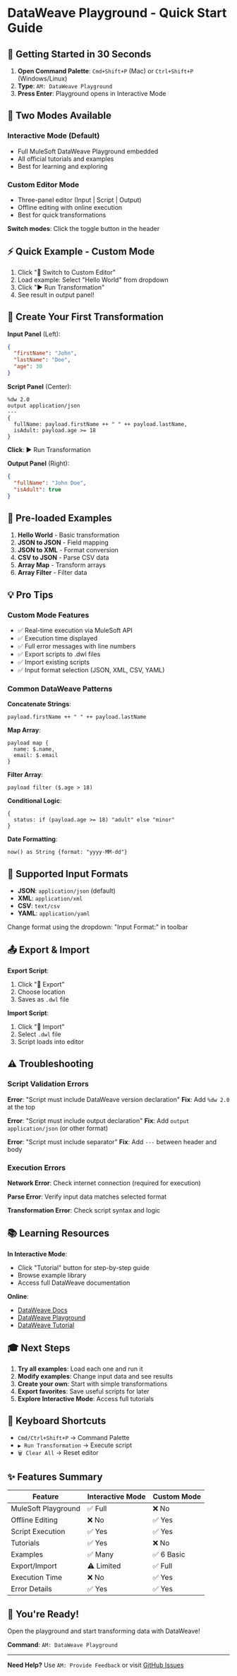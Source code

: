 # DataWeave Playground - Quick Start Guide

## 🚀 Getting Started in 30 Seconds

1. **Open Command Palette**: `Cmd+Shift+P` (Mac) or `Ctrl+Shift+P` (Windows/Linux)
2. **Type**: `AM: DataWeave Playground`
3. **Press Enter**: Playground opens in Interactive Mode

## 🎯 Two Modes Available

### Interactive Mode (Default)
- Full MuleSoft DataWeave Playground embedded
- All official tutorials and examples
- Best for learning and exploring

### Custom Editor Mode
- Three-panel editor (Input | Script | Output)
- Offline editing with online execution
- Best for quick transformations

**Switch modes**: Click the toggle button in the header

## ⚡ Quick Example - Custom Mode

1. Click "🎨 Switch to Custom Editor"
2. Load example: Select "Hello World" from dropdown
3. Click "▶️ Run Transformation"
4. See result in output panel!

## 📝 Create Your First Transformation

**Input Panel** (Left):
```json
{
  "firstName": "John",
  "lastName": "Doe",
  "age": 30
}
```

**Script Panel** (Center):
```dataweave
%dw 2.0
output application/json
---
{
  fullName: payload.firstName ++ " " ++ payload.lastName,
  isAdult: payload.age >= 18
}
```

**Click**: ▶️ Run Transformation

**Output Panel** (Right):
```json
{
  "fullName": "John Doe",
  "isAdult": true
}
```

## 🎨 Pre-loaded Examples

1. **Hello World** - Basic transformation
2. **JSON to JSON** - Field mapping
3. **JSON to XML** - Format conversion
4. **CSV to JSON** - Parse CSV data
5. **Array Map** - Transform arrays
6. **Array Filter** - Filter data

## 💡 Pro Tips

### Custom Mode Features
- ✅ Real-time execution via MuleSoft API
- ✅ Execution time displayed
- ✅ Full error messages with line numbers
- ✅ Export scripts to .dwl files
- ✅ Import existing scripts
- ✅ Input format selection (JSON, XML, CSV, YAML)

### Common DataWeave Patterns

**Concatenate Strings**:
```dataweave
payload.firstName ++ " " ++ payload.lastName
```

**Map Array**:
```dataweave
payload map {
  name: $.name,
  email: $.email
}
```

**Filter Array**:
```dataweave
payload filter ($.age > 18)
```

**Conditional Logic**:
```dataweave
{
  status: if (payload.age >= 18) "adult" else "minor"
}
```

**Date Formatting**:
```dataweave
now() as String {format: "yyyy-MM-dd"}
```

## 🔧 Supported Input Formats

- **JSON**: `application/json` (default)
- **XML**: `application/xml`
- **CSV**: `text/csv`
- **YAML**: `application/yaml`

Change format using the dropdown: "Input Format:" in toolbar

## 📤 Export & Import

**Export Script**:
1. Click "💾 Export"
2. Choose location
3. Saves as `.dwl` file

**Import Script**:
1. Click "📁 Import"
2. Select `.dwl` file
3. Script loads into editor

## ⚠️ Troubleshooting

### Script Validation Errors

**Error**: "Script must include DataWeave version declaration"
**Fix**: Add `%dw 2.0` at the top

**Error**: "Script must include output declaration"
**Fix**: Add `output application/json` (or other format)

**Error**: "Script must include separator"
**Fix**: Add `---` between header and body

### Execution Errors

**Network Error**: Check internet connection (required for execution)

**Parse Error**: Verify input data matches selected format

**Transformation Error**: Check script syntax and logic

## 📚 Learning Resources

**In Interactive Mode**:
- Click "Tutorial" button for step-by-step guide
- Browse example library
- Access full DataWeave documentation

**Online**:
- [DataWeave Docs](https://docs.mulesoft.com/dataweave/)
- [DataWeave Playground](https://dataweave.mulesoft.com/)
- [DataWeave Tutorial](https://developer.mulesoft.com/tutorials-and-howtos/dataweave/)

## 🎓 Next Steps

1. **Try all examples**: Load each one and run it
2. **Modify examples**: Change input data and see results
3. **Create your own**: Start with simple transformations
4. **Export favorites**: Save useful scripts for later
5. **Explore Interactive Mode**: Access full tutorials

## 🔑 Keyboard Shortcuts

- `Cmd/Ctrl+Shift+P` → Command Palette
- `▶️ Run Transformation` → Execute script
- `🗑️ Clear All` → Reset editor

## ✨ Features Summary

| Feature | Interactive Mode | Custom Mode |
|---------|-----------------|-------------|
| MuleSoft Playground | ✅ Full | ❌ No |
| Offline Editing | ❌ No | ✅ Yes |
| Script Execution | ✅ Yes | ✅ Yes |
| Tutorials | ✅ Yes | ❌ No |
| Examples | ✅ Many | ✅ 6 Basic |
| Export/Import | ⚠️ Limited | ✅ Full |
| Execution Time | ❌ No | ✅ Yes |
| Error Details | ✅ Yes | ✅ Yes |

## 🎉 You're Ready!

Open the playground and start transforming data with DataWeave!

**Command**: `AM: DataWeave Playground`

---

**Need Help?** Use `AM: Provide Feedback` or visit [GitHub Issues](https://github.com/emoran/vscode-anypoint-monitor/issues)
